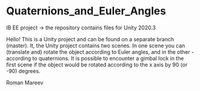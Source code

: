 # Quaternions_and_Euler_Angles
IB EE project -> the repository contains files for Unity 2020.3

Hello! This is a Unity project and can be found on a separate branch (master). 
It, the Unity project contains two scenes. In one scene you can (translate and) rotate the object according to Euler angles, and in the other - according to quaternions.
It is possible to encounter a gimbal lock in the first scene if the object would be rotated according to the x axis by 90 (or -90) degrees.

Roman Mareev
